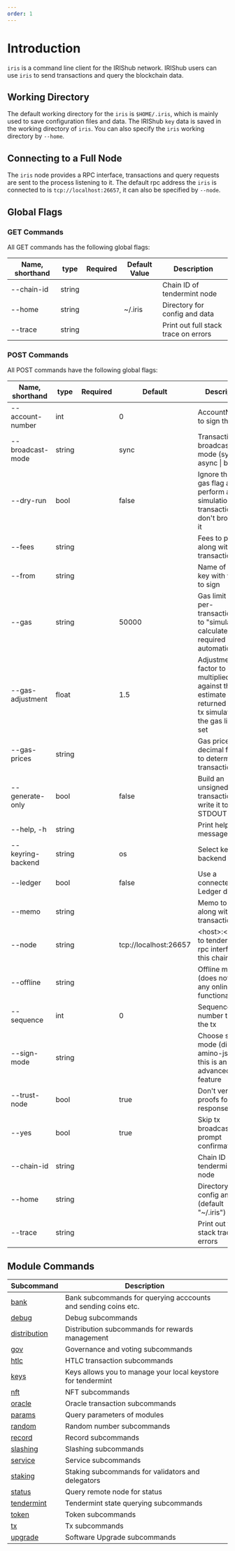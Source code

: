 ```yaml
---
order: 1
---
```


# Introduction

`iris` is a command line client for the IRIShub network. IRIShub users can use `iris` to send transactions and query the blockchain data.

## Working Directory

The default working directory for the `iris` is `$HOME/.iris`, which is mainly used to save configuration files and data. The IRIShub `key` data is saved in the working directory of `iris`. You can also specify the `iris`  working directory by `--home`.

## Connecting to a Full Node

The `iris` node provides a RPC interface, transactions and query requests are sent to the process listening to it. The default rpc address the `iris` is connected to is `tcp://localhost:26657`, it can also be specified by `--node`.

## Global Flags

### GET Commands

All GET commands has the following global flags:

| Name, shorthand | type   | Required | Default Value        | Description                          |
| --------------- | ------ | -------- | -------------------- | ------------------------------------ |
| --chain-id      | string |          |                      | Chain ID of tendermint node          |
| --home          | string |          | ~/.iris | Directory for config and data        |
| --trace         | string |          |                      | Print out full stack trace on errors |

### POST Commands

All POST commands have the following global flags:

| Name, shorthand   | type   | Required | Default               | Description                                                                                                    |
| ----------------- | ------ | -------- | --------------------- | -------------------------------------------------------------------------------------------------------------- |
| --account-number  | int    |          | 0                     | AccountNumber to sign the tx                                                                                   |
| --broadcast-mode  | string |          | sync                  | Transaction broadcasting mode (sync \| async \| block)                                                         |
| --dry-run         | bool   |          | false                 | Ignore the --gas flag and perform a simulation of a transaction, but don't broadcast it                        |
| --fees            | string |          |                       | Fees to pay along with transaction                                                                             |
| --from            | string |          |                       | Name of private key with which to sign                                                                         |
| --gas             | string |          | 50000                 | Gas limit to set per-transaction; set to "simulate" to calculate required gas automatically                    |
| --gas-adjustment  | float  |          | 1.5                   | Adjustment factor to be multiplied against the estimate returned by the tx simulation; if the gas limit is set |
| --gas-prices      | string |          |                       | Gas prices in decimal format to determine the transaction fee                                                  |
| --generate-only   | bool   |          | false                 | Build an unsigned transaction and write it to STDOUT                                                           |
| --help, -h        | string |          |                       | Print help message                                                                                             |
| --keyring-backend | string |          | os                    | Select keyring's backend                                                                                       |
| --ledger          | bool   |          | false                 | Use a connected Ledger device                                                                                  |
| --memo            | string |          |                       | Memo to send along with transaction                                                                            |
| --node            | string |          | tcp://localhost:26657 | \<host>:\<port> to tendermint rpc interface for this chain                                                     |
| --offline         | string |          |                       | Offline mode (does not allow any online functionality)                                                         |
| --sequence        | int    |          | 0                     | Sequence number to sign the tx                                                                                 |
| --sign-mode       | string |          |                       | Choose sign mode (direct \| amino-json), this is an advanced feature                                           |
| --trust-node      | bool   |          | true                  | Don't verify proofs for responses                                                                              |
| --yes             | bool   |          | true                  | Skip tx broadcasting prompt confirmation                                                                       |
| --chain-id        | string |          |                       | Chain ID of tendermint node                                                                                    |
| --home            | string |          |                       | Directory for config and data (default "~/.iris")                                                 |
| --trace           | string |          |                       | Print out full stack trace on errors                                                                           |

## Module Commands

| **Subcommand**                    | **Description**                                                |
| --------------------------------- | -------------------------------------------------------------- |
| [bank](./bank.md)                 | Bank subcommands for querying acccounts and sending coins etc. |
| [debug](./debug.md)               | Debug subcommands                                              |
| [distribution](./distribution.md) | Distribution subcommands for rewards management                |
| [gov](./gov.md)                   | Governance and voting subcommands                              |
| [htlc](./htlc.md)                 | HTLC transaction subcommands                                   |
| [keys](./keys.md)                 | Keys allows you to manage your local keystore for tendermint   |
| [nft](./nft.md)                   | NFT subcommands                                                |
| [oracle](./oracle.md)             | Oracle transaction subcommands                                 |
| [params](./params.md)             | Query parameters of modules                                    |
| [random](./rand.md)               | Random number subcommands                                      |
| [record](./record.md)             | Record subcommands                                             |
| [slashing](./slashing.md)         | Slashing subcommands                                           |
| [service](./service.md)           | Service subcommands                                            |
| [staking](./staking.md)           | Staking subcommands for validators and delegators              |
| [status](./status.md)             | Query remote node for status                                   |
| [tendermint](./tendermint.md)     | Tendermint state querying subcommands                          |
| [token](./token.md)               | Token subcommands                                              |
| [tx](./tx.md)                     | Tx subcommands                                                 |
| [upgrade](./upgrade.md)           | Software Upgrade subcommands                                   |
